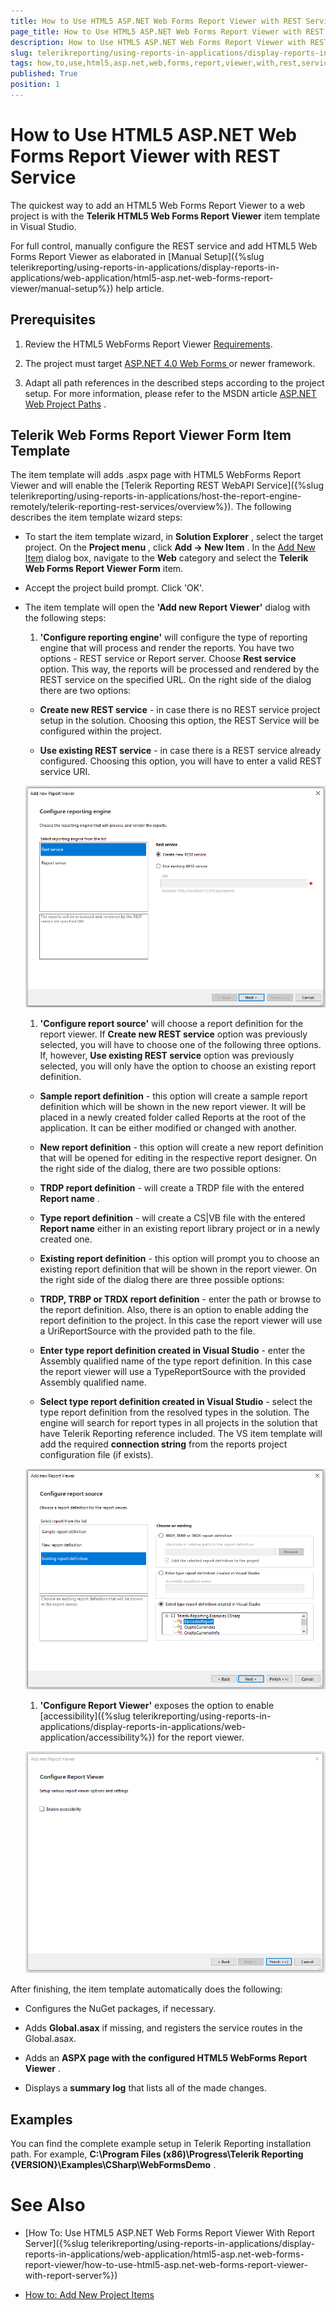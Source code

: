 ```yaml
---
title: How to Use HTML5 ASP.NET Web Forms Report Viewer with REST Service
page_title: How to Use HTML5 ASP.NET Web Forms Report Viewer with REST Service | for Telerik Reporting Documentation
description: How to Use HTML5 ASP.NET Web Forms Report Viewer with REST Service
slug: telerikreporting/using-reports-in-applications/display-reports-in-applications/web-application/html5-asp.net-web-forms-report-viewer/how-to-use-html5-asp.net-web-forms-report-viewer-with-rest-service
tags: how,to,use,html5,asp.net,web,forms,report,viewer,with,rest,service
published: True
position: 1
---
```


# How to Use HTML5 ASP.NET Web Forms Report Viewer with REST Service



The quickest way to add an HTML5 Web Forms Report Viewer to a web project is with the         __Telerik HTML5 Web Forms Report Viewer__  item template in Visual Studio.       

For full control, manually configure the REST service and add HTML5 Web Forms Report Viewer as elaborated         in [Manual Setup]({%slug telerikreporting/using-reports-in-applications/display-reports-in-applications/web-application/html5-asp.net-web-forms-report-viewer/manual-setup%}) help article.       

## Prerequisites

1. Review the HTML5 WebForms Report Viewer [Requirements](db123b4f-a278-402a-96b1-b45d52f2306a).             

1. The project must target                 [                   ASP.NET 4.0 Web Forms                 ](https://dotnet.microsoft.com/apps/aspnet/web-forms)                or newer framework.             

1. Adapt all path references in the described steps according to the project setup.               For more information, please refer to the MSDN article                [ASP.NET Web Project Paths](https://docs.microsoft.com/en-us/previous-versions/ms178116(v=vs.140)) .             

## Telerik Web Forms Report Viewer Form Item Template

The item template will adds .aspx page with HTML5 WebForms Report Viewer           and will enable the [Telerik Reporting REST WebAPI Service]({%slug telerikreporting/using-reports-in-applications/host-the-report-engine-remotely/telerik-reporting-rest-services/overview%}).           The following describes the item template wizard steps:         

* To start the item template wizard, in __Solution Explorer__ , select the target project. On the               __Project menu__ , click __Add -> New Item__ . In the                [Add New Item](https://msdn.microsoft.com/en-us/library/w0572c5b%28v=vs.100%29.aspx)                dialog box, navigate to the __Web__  category and select the __Telerik Web Forms Report Viewer Form__  item.             

* Accept the project build prompt. Click 'OK'.             

* The item template will open the __'Add new Report Viewer'__  dialog with the following steps:             

   1. __'Configure reporting engine'__  will configure the type of reporting engine that will process and render the reports.                   You have two options - REST service or Report server. Choose __Rest service__  option. This way, the reports will be processed                    and rendered by the REST service on the specified URL. On the right side of the dialog there are two options:                 

   + __Create new REST service__  - in case there is no REST service project setup in the solution.                       Choosing this option, the REST Service will be configured within the project.                     

   + __Use existing REST service__  - in case there is a REST service already configured.                       Choosing this option, you will have to enter a valid REST service URI.                       

  ![item-template-reporting-engine-rest](images/item-template-reporting-engine-rest.png)

   1. __'Configure report source'__  will choose a report definition for the report viewer. If                    __Create new REST service__  option was previously selected, you will have to choose one of the following three options.                   If, however, __Use existing REST service__  option was previously selected, you will only have the option to choose                    an existing report definition.                 

   + __Sample report definition__  - this option will create a sample report definition which will be shown in the new                        report viewer. It will be placed in a newly created folder called Reports at the root of the application. It can be either modified                        or changed with another.                     

   + __New report definition__  - this option will create a new report definition that will be opened for editing in                        the respective report designer. On the right side of the dialog, there are two possible options:                     

   + __TRDP report definition__  - will create a TRDP file with the entered __Report name__ .                         

   + __Type report definition__  - will create a CS|VB file with the entered __Report name__                             either in an existing report library project or in a newly created one.                         

   + __Existing report definition__  - this option will prompt you to choose an existing report definition that will                        be shown in the report viewer. On the right side of the dialog there are three possible options:                     

   + __TRDP, TRBP or TRDX report definition__  - enter the path or browse to the report definition. Also, there is                           an option to enable adding the report definition to the project. In this case the report viewer will use a UriReportSource with                            the provided path to the file.                         

   + __Enter type report definition created in Visual Studio__  - enter the Assembly qualified name of the type                            report definition. In this case the report viewer will use a TypeReportSource with the provided Assembly qualified name.                         

   + __Select type report definition created in Visual Studio__  - select the type report definition from the resolved                            types in the solution. The engine will search for report types in all projects in the solution that have Telerik Reporting reference                            included. The VS item template will add the required __connection string__  from the reports project configuration                            file (if exists).                           

  ![item-template-report-source-rest](images/item-template-report-source-rest.png)

   1. __'Configure Report Viewer'__  exposes the option to enable                   [accessibility]({%slug telerikreporting/using-reports-in-applications/display-reports-in-applications/web-application/accessibility%}) for the report viewer.                   

  ![Item Template Accessibility](images/item-template-accessibility.png)

After finishing, the item template automatically does the following:         

* Configures the NuGet packages, if necessary.             

* Adds __Global.asax__  if missing, and registers the service routes in the Global.asax.             

* Adds an __ASPX page with the configured HTML5 WebForms Report Viewer__ .             

* Displays a __summary log__  that lists all of the made changes.             

## Examples

You can find the complete example setup in Telerik Reporting installation path. For example,            __C:\Program Files (x86)\Progress\Telerik Reporting {VERSION}\Examples\CSharp\WebFormsDemo__ .         

# See Also


 * [How To: Use HTML5 ASP.NET Web Forms Report Viewer With Report Server]({%slug telerikreporting/using-reports-in-applications/display-reports-in-applications/web-application/html5-asp.net-web-forms-report-viewer/how-to-use-html5-asp.net-web-forms-report-viewer-with-report-server%})

 * [How to: Add New Project Items](https://docs.microsoft.com/en-us/previous-versions/visualstudio/visual-studio-2010/w0572c5b(v=vs.100))
